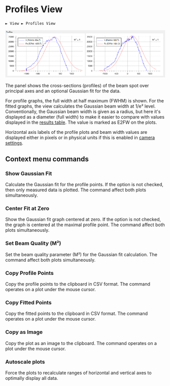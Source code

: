 # Profiles View

```
► View ► Profiles View
```

![Screenshot](./img/profiles_view.png)

The panel shows the cross-sections (profiles) of the beam spot over principal axes and an optional Gaussian fit for the data.

For profile graphs, the full width at half maximum (FWHM) is shown. For the fitted graphs, the view calculates the Gaussian beam width at 1/e² level. Conventionally, the Gaussian beam width is given as a radius, but here it's displayed as a diameter (full width) to make it easier to compare with values displayed in the [results table](./results_table.md). The value is marked as E2FW on the plots.

Horizontal axis labels of the profile plots and beam width values are displayed either in pixels or in physical units if this is enabled in [camera settings](./cam_settings_plot.md#rescale-pixels).

## Context menu commands

### Show Gaussian Fit

Calculate the Gaussian fit for the profile points. If the option is not checked, then only measured data is plotted. The command affect both plots simultaneously.

### Center Fit at Zero

Show the Gaussian fit graph centered at zero. If the option is not checked, the graph is centered at the maximal profile point. The command affect both plots simultaneously.

### Set Beam Quality (M²)

Set the beam quality parameter (M²) for the Gaussian fit calculation. The command affect both plots simultaneously.

### Copy Profile Points

Copy the profile points to the clipboard in CSV format. The command operates on a plot under the mouse cursor.

### Copy Fitted Points

Copy the fitted points to the clipboard in CSV format. The command operates on a plot under the mouse cursor.

### Copy as Image

Copy the plot as an image to the clipboard. The command operates on a plot under the mouse cursor.

### Autoscale plots

Force the plots to recalculate ranges of horizontal and vertical axes to optimally display all data.
